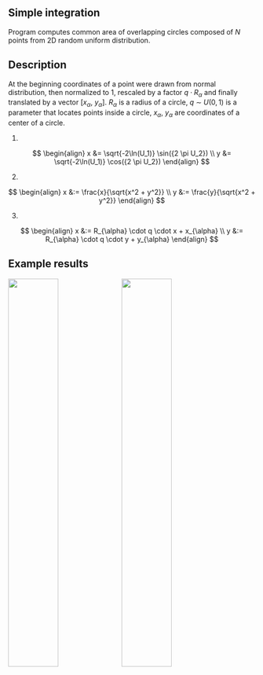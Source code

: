 ## Simple integration
Program computes common area of overlapping circles composed of $N$ points from 2D random uniform distribution. 

## Description
At the beginning coordinates of a point were drawn from normal distribution, then normalized to 1, rescaled by a factor $q \cdot R_{\alpha}$ and finally translated by a vector $[x_{\alpha}, \ y_{\alpha}]$. $R_{\alpha}$ is a radius of a circle, $q$ $\sim$ $U(0, 1)$ is a parameter that locates points inside a circle, $x_{\alpha}, \ y_{\alpha}$ are coordinates of a center of a circle.

1.
$$
\begin{align}
x &= \sqrt{-2\ln(U_1)} \sin({2 \pi U_2}) \\
y &= \sqrt{-2\ln(U_1)} \cos({2 \pi U_2})
\end{align}
$$

2.
$$
\begin{align}
x &:= \frac{x}{\sqrt{x^2 + y^2}} \\
y &:= \frac{y}{\sqrt{x^2 + y^2}}
\end{align}
$$

3.
$$
\begin{align}
x &:= R_{\alpha} \cdot q \cdot x + x_{\alpha} \\
y &:= R_{\alpha} \cdot q \cdot y + y_{\alpha}
\end{align}
$$

## Example results

<img src=https://github.com/przepiorkaGrzegorz/praca_dyplomowa/assets/113951109/9c2e10bc-b310-415d-9f26-84fb471d8172 width=45% height=45%>

<img src=https://github.com/przepiorkaGrzegorz/praca_dyplomowa/assets/113951109/629261cc-8da7-4a05-8a6f-1b7e3c4839a4 width=45% height=45%>

